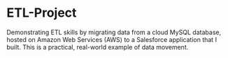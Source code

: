 # ETL-Project
Demonstrating ETL skills by migrating data from a cloud MySQL database, hosted on Amazon Web Services (AWS) to a Salesforce application that I built. This is a practical, real-world example of data movement.
